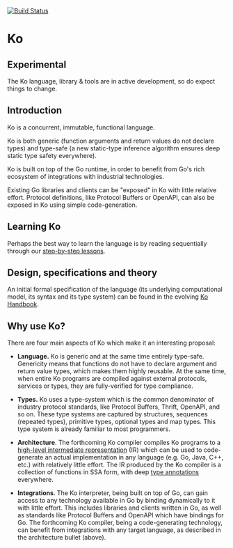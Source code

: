 
[![Build Status](https://travis-ci.org/kocircuit/kocircuit.svg?branch=master)](https://travis-ci.org/kocircuit/kocircuit)

# Ko

## Experimental

The Ko language, library & tools are in active development, so do expect things to change.

## Introduction

Ko is a concurrent, immutable, functional language.

Ko is both generic (function arguments and return values do not declare types)
and type-safe (a new static-type inference algorithm ensures deep static type
safety everywhere).

Ko is built on top of the Go runtime, in order to benefit from Go's rich ecosystem of 
integrations with industrial technologies.

Existing Go libraries and clients can be "exposed" in Ko with little relative effort.
Protocol definitions, like Protocol Buffers or OpenAPI, can also be exposed in Ko
using simple code-generation.

## Learning Ko

Perhaps the best way to learn the language is by reading sequentially through
our [step-by-step lessons](https://github.com/kocircuit/kocircuit/tree/master/lessons).

## Design, specifications and theory

An initial formal specification of the language (its underlying computational model,
its syntax and its type system) can be found in the evolving [Ko Handbook](https://kocircuit.github.io/).

## Why use Ko?

There are four main aspects of Ko which make it an interesting proposal:

* __Language.__ Ko is generic and at the same time entirely type-safe.
Genericity means that functions do not have to declare argument and return 
value types, which makes them highly reusable. At the same time, when entire
Ko programs are compiled against external protocols, services or types,
they are fully-verified for type compliance.

* __Types.__ Ko uses a type-system which is the common denominator of
industry protocol standards, like Protocol Buffers, Thrift, OpenAPI, and so on.
These type systems are captured by structures, sequences (repeated types), primitive types,
optional types and map types. This type system is already familiar to most programmers.

* __Architecture__. The forthcoming Ko compiler compiles Ko programs to
a [high-level intermediate representation](https://github.com/kocircuit/kocircuit/blob/master/bootstrap/asm/proto/asm.proto) (IR) which can be used to code-generate an actual implementation in
any language (e.g. Go, Java, C++, etc.) with relatively little effort.
The IR produced by the Ko compiler is a collection of functions in SSA form,
with deep [type annotations](https://github.com/kocircuit/kocircuit/blob/master/bootstrap/types/proto/types.proto) everywhere.

* __Integrations__. The Ko interpreter, being built on top of Go, can
gain access to any technology available in Go by binding dynamically to it
with little effort. This includes libraries and clients written in Go,
as well as standards like Protocol Buffers and OpenAPI which
have bindings for Go. The forthcoming Ko compiler, being a code-generating technology,
can benefit from integrations with any target language, as described in
the architecture bullet (above).
